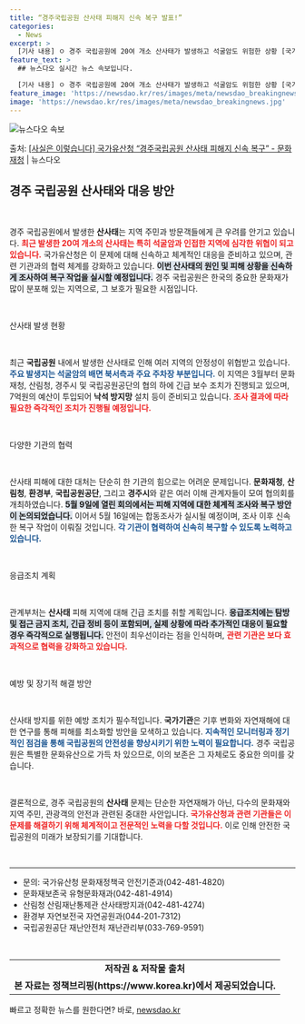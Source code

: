 ```yaml
---
title: “경주국립공원 산사태 피해지 신속 복구 발표!”
categories:
  - News
excerpt: >
  [기사 내용] ㅇ 경주 국립공원에 20여 개소 산사태가 발생하고 석굴암도 위험한 상황 [국가유산청 설명] 경…
feature_text: >
  ## 뉴스다오 실시간 뉴스 속보입니다.

  [기사 내용] ㅇ 경주 국립공원에 20여 개소 산사태가 발생하고 석굴암도 위험한 상황 [국가유산청 설명] 경…
feature_image: 'https://newsdao.kr/res/images/meta/newsdao_breakingnews.jpg'
image: 'https://newsdao.kr/res/images/meta/newsdao_breakingnews.jpg'
---
```


![뉴스다오 속보](https://newsdao.kr/res/images/meta/newsdao_breakingnews.jpg)

<p>출처: <a href="https://newsdao.kr/3817" rel="dofollow">[사실은 이렇습니다] 국가유산청 “경주국립공원 산사태 피해지 신속 복구” - 문화재청</a> | 뉴스다오</p>

<h2 data-ke-size="size26">경주 국립공원 산사태와 대응 방안</h2>

<p data-ke-size="size16">&nbsp;</p>

경주 국립공원에서 발생한 <b>산사태</b>는 지역 주민과 방문객들에게 큰 우려를 안기고 있습니다. <b><span style="color: #ee2323;">최근 발생한 20여 개소의 산사태는 특히 석굴암과 인접한 지역에 심각한 위협이 되고 있습니다.</span></b> 국가유산청은 이 문제에 대해 신속하고 체계적인 대응을 준비하고 있으며, 관련 기관과의 협력 체계를 강화하고 있습니다. <b><span style="background-color: #21538527;">이번 산사태의 원인 및 피해 상황을 신속하게 조사하여 복구 작업을 실시할 예정입니다.</span></b> 경주 국립공원은 한국의 중요한 문화재가 많이 분포해 있는 지역으로, 그 보호가 필요한 시점입니다. 

<p data-ke-size="size16">&nbsp;</p>

산사태 발생 현황

<p data-ke-size="size16">&nbsp;</p>

최근 <b>국립공원</b> 내에서 발생한 산사태로 인해 여러 지역의 안정성이 위협받고 있습니다. <b><span style="color: #1a5490;">주요 발생지는 석굴암의 배면 북서측과 주요 주차장 부분입니다.</span></b> 이 지역은 3월부터 문화재청, 산림청, 경주시 및 국립공원공단의 협의 하에 긴급 보수 조치가 진행되고 있으며, 7억원의 예산이 투입되어 <b>낙석 방지망</b> 설치 등이 준비되고 있습니다. <b><span style="color: #ee2323;">조사 결과에 따라 필요한 즉각적인 조치가 진행될 예정입니다.</span></b> 

<p data-ke-size="size16">&nbsp;</p>

다양한 기관의 협력

<p data-ke-size="size16">&nbsp;</p>

산사태 피해에 대한 대처는 단순히 한 기관의 힘으로는 어려운 문제입니다. <b>문화재청</b>, <b>산림청</b>, <b>환경부</b>, <b>국립공원공단</b>, 그리고 <b>경주시</b>와 같은 여러 이해 관계자들이 모여 협의회를 개최하였습니다. <b><span style="background-color: #21538527;">5월 9일에 열린 회의에서는 피해 지역에 대한 체계적 조사와 복구 방안이 논의되었습니다.</span></b> 이어서 5월 16일에는 합동조사가 실시될 예정이며, 조사 이후 신속한 복구 작업이 이뤄질 것입니다. <b><span style="color: #1a5490;">각 기관이 협력하여 신속히 복구할 수 있도록 노력하고 있습니다.</span></b> 

<p data-ke-size="size16">&nbsp;</p>

응급조치 계획

<p data-ke-size="size16">&nbsp;</p>

관계부처는 <b>산사태</b> 피해 지역에 대해 긴급 조치를 취할 계획입니다. <b><span style="background-color: #21538527;">응급조치에는 탐방 및 접근 금지 조치, 긴급 정비 등이 포함되며, 실제 상황에 따라 추가적인 대응이 필요할 경우 즉각적으로 실행됩니다.</span></b> 안전이 최우선이라는 점을 인식하며, <b><span style="color: #ee2323;">관련 기관은 보다 효과적으로 협력을 강화하고 있습니다.</span></b>

<p data-ke-size="size16">&nbsp;</p>

예방 및 장기적 해결 방안

<p data-ke-size="size16">&nbsp;</p>

산사태 방지를 위한 예방 조치가 필수적입니다. <b>국가기관</b>은 기후 변화와 자연재해에 대한 연구를 통해 피해를 최소화할 방안을 모색하고 있습니다. <b><span style="color: #1a5490;">지속적인 모니터링과 정기적인 점검을 통해 국립공원의 안전성을 향상시키기 위한 노력이 필요합니다.</span></b> 경주 국립공원은 특별한 문화유산으로 가득 차 있으므로, 이의 보존은 그 자체로도 중요한 의미를 갖습니다.

<p data-ke-size="size16">&nbsp;</p>

결론적으로, 경주 국립공원의 <b>산사태</b> 문제는 단순한 자연재해가 아닌, 다수의 문화재와 지역 주민, 관광객의 안전과 관련된 중대한 사안입니다. <b><span style="color: #ee2323;">국가유산청과 관련 기관들은 이 문제를 해결하기 위해 체계적이고 전문적인 노력을 다할 것입니다.</span></b> 이로 인해 안전한 국립공원의 미래가 보장되기를 기대합니다.

<p data-ke-size="size16">&nbsp;</p>

<hr>

<ul>
<li>문의: 국가유산청 문화재정책국 안전기준과(042-481-4820)</li>
<li>문화재보존국 유형문화재과(042-481-4914)</li>
<li>산림청 산림재난통제관 산사태방지과(042-481-4274)</li>
<li>환경부 자연보전국 자연공원과(044-201-7312)</li>
<li>국립공원공단 재난안전처 재난관리부(033-769-9591)</li>
</ul>

<p data-ke-size="size16">&nbsp;</p>

<table style="width: 100%;">
<tr>
<td style="text-align: center; height: 17px;"><b>저작권 & 저작물 출처</b></td>
</tr>
<tr>
<td style="text-align: center; height: 17px;"><b>본 자료는 정책브리핑(https://www.korea.kr)에서 제공되었습니다.</b></td>
</tr>
</table> 

빠르고 정확한 뉴스를 원한다면? 바로, <a href="https://newsdao.kr" rel="dofollow">newsdao.kr</a>


